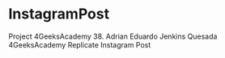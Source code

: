 # InstagramPost
Project 4GeeksAcademy
38. Adrian Eduardo Jenkins Quesada
4GeeksAcademy
Replicate Instagram Post
